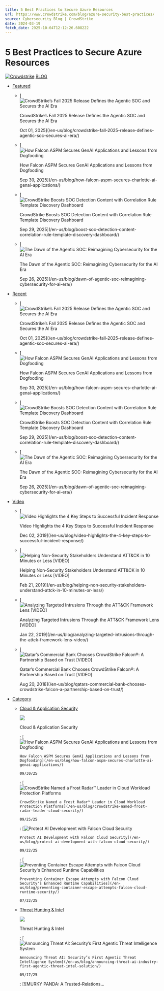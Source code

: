 ```yaml
---
title: 5 Best Practices to Secure Azure Resources
url: https://www.crowdstrike.com/blog/azure-security-best-practices/
source: Cybersecurity Blog | CrowdStrike
date: 2024-03-19
fetch_date: 2025-10-04T12:12:26.608222
---
```


# 5 Best Practices to Secure Azure Resources

[![Crowdstrike](/content/experience-fragments/crowdstrike-www/locale-sites/us/en-us/site/blogs/header/header/master/_jcr_content/root/responsivegrid/header/navigation/logo.coreimg.svg/1758798592626/redlogocs.svg)](https://www.crowdstrike.com/en-us)
[BLOG](/en-us/blog/ "BLOG")

* [Featured](/en-us/blog/featured-articles/)
  + [![CrowdStrike’s Fall 2025 Release Defines the Agentic SOC and Secures the AI Era](https://assets.crowdstrike.com/is/image/crowdstrikeinc/Blog-Fall-2025-Release-main-image?wid=1060&hei=698&fmt=png-alpha&qlt=95,0&resMode=sharp2&op_usm=3.0,0.3,2,0)

    CrowdStrike’s Fall 2025 Release Defines the Agentic SOC and Secures the AI Era

    Oct 01, 2025](/en-us/blog/crowdstrike-fall-2025-release-defines-agentic-soc-secures-ai-era/)
  + [![How Falcon ASPM Secures GenAI Applications and Lessons from Dogfooding](https://assets.crowdstrike.com/is/image/crowdstrikeinc/Blog-SecuringGenAI?wid=1060&hei=698&fmt=png-alpha&qlt=95,0&resMode=sharp2&op_usm=3.0,0.3,2,0)

    How Falcon ASPM Secures GenAI Applications and Lessons from Dogfooding

    Sep 30, 2025](/en-us/blog/how-falcon-aspm-secures-charlotte-ai-genai-applications/)
  + [![CrowdStrike Boosts SOC Detection Content with Correlation Rule Template Discovery Dashboard](https://assets.crowdstrike.com/is/image/crowdstrikeinc/Blog-SOC-Detection?wid=1060&hei=698&fmt=png-alpha&qlt=95,0&resMode=sharp2&op_usm=3.0,0.3,2,0)

    CrowdStrike Boosts SOC Detection Content with Correlation Rule Template Discovery Dashboard

    Sep 29, 2025](/en-us/blog/boost-soc-detection-content-correlation-rule-template-discovery-dashboard/)
  + [![The Dawn of the Agentic SOC: Reimagining Cybersecurity for the AI Era](https://assets.crowdstrike.com/is/image/crowdstrikeinc/Blog-FalConRecap-GK?wid=2048&hei=1349&fmt=png-alpha&qlt=95,0&resMode=sharp2&op_usm=3.0,0.3,2,0)

    The Dawn of the Agentic SOC: Reimagining Cybersecurity for the AI Era

    Sep 26, 2025](/en-us/blog/dawn-of-agentic-soc-reimagining-cybersecurity-for-ai-era/)
* [Recent](/en-us/blog/recent-articles/)
  + [![CrowdStrike’s Fall 2025 Release Defines the Agentic SOC and Secures the AI Era](https://assets.crowdstrike.com/is/image/crowdstrikeinc/Blog-Fall-2025-Release-main-image?wid=1060&hei=698&fmt=png-alpha&qlt=95,0&resMode=sharp2&op_usm=3.0,0.3,2,0)

    CrowdStrike’s Fall 2025 Release Defines the Agentic SOC and Secures the AI Era

    Oct 01, 2025](/en-us/blog/crowdstrike-fall-2025-release-defines-agentic-soc-secures-ai-era/)
  + [![How Falcon ASPM Secures GenAI Applications and Lessons from Dogfooding](https://assets.crowdstrike.com/is/image/crowdstrikeinc/Blog-SecuringGenAI?wid=1060&hei=698&fmt=png-alpha&qlt=95,0&resMode=sharp2&op_usm=3.0,0.3,2,0)

    How Falcon ASPM Secures GenAI Applications and Lessons from Dogfooding

    Sep 30, 2025](/en-us/blog/how-falcon-aspm-secures-charlotte-ai-genai-applications/)
  + [![CrowdStrike Boosts SOC Detection Content with Correlation Rule Template Discovery Dashboard](https://assets.crowdstrike.com/is/image/crowdstrikeinc/Blog-SOC-Detection?wid=1060&hei=698&fmt=png-alpha&qlt=95,0&resMode=sharp2&op_usm=3.0,0.3,2,0)

    CrowdStrike Boosts SOC Detection Content with Correlation Rule Template Discovery Dashboard

    Sep 29, 2025](/en-us/blog/boost-soc-detection-content-correlation-rule-template-discovery-dashboard/)
  + [![The Dawn of the Agentic SOC: Reimagining Cybersecurity for the AI Era](https://assets.crowdstrike.com/is/image/crowdstrikeinc/Blog-FalConRecap-GK?wid=2048&hei=1349&fmt=png-alpha&qlt=95,0&resMode=sharp2&op_usm=3.0,0.3,2,0)

    The Dawn of the Agentic SOC: Reimagining Cybersecurity for the AI Era

    Sep 26, 2025](/en-us/blog/dawn-of-agentic-soc-reimagining-cybersecurity-for-ai-era/)
* [Video](/en-us/blog/videos/)
  + [![Video Highlights the 4 Key Steps to Successful Incident Response](https://assets.crowdstrike.com/is/image/crowdstrikeinc/IR-Video-Blog-1?wid=530&hei=349&fmt=png-alpha&qlt=95,0&resMode=sharp2&op_usm=3.0,0.3,2,0)

    Video Highlights the 4 Key Steps to Successful Incident Response

    Dec 02, 2019](/en-us/blog/video-highlights-the-4-key-steps-to-successful-incident-response/)
  + [![Helping Non-Security Stakeholders Understand ATT&CK in 10 Minutes or Less [VIDEO]](https://assets.crowdstrike.com/is/image/crowdstrikeinc/video-ATTCK2-1?wid=530&hei=349&fmt=png-alpha&qlt=95,0&resMode=sharp2&op_usm=3.0,0.3,2,0)

    Helping Non-Security Stakeholders Understand ATT&CK in 10 Minutes or Less [VIDEO]

    Feb 21, 2019](/en-us/blog/helping-non-security-stakeholders-understand-attck-in-10-minutes-or-less/)
  + [![Analyzing Targeted Intrusions Through the ATT&CK Framework Lens [VIDEO]](https://assets.crowdstrike.com/is/image/crowdstrikeinc/video-ATTCK2-1?wid=530&hei=349&fmt=png-alpha&qlt=95,0&resMode=sharp2&op_usm=3.0,0.3,2,0)

    Analyzing Targeted Intrusions Through the ATT&CK Framework Lens [VIDEO]

    Jan 22, 2019](/en-us/blog/analyzing-targeted-intrusions-through-the-attck-framework-lens-video/)
  + [![Qatar’s Commercial Bank Chooses CrowdStrike Falcon®: A Partnership Based on Trust [VIDEO]](https://assets.crowdstrike.com/is/image/crowdstrikeinc/Edward-Gonam-Qatar-Blog2-1?wid=530&hei=349&fmt=png-alpha&qlt=95,0&resMode=sharp2&op_usm=3.0,0.3,2,0)

    Qatar’s Commercial Bank Chooses CrowdStrike Falcon®: A Partnership Based on Trust [VIDEO]

    Aug 20, 2018](/en-us/blog/qatars-commercial-bank-chooses-crowdstrike-falcon-a-partnership-based-on-trust/)
* [Category](/en-us/blog/categories-overview/)
  + [Cloud & Application Security](/en-us/blog/category.cloud-security/)

    ![](/content/dam/crowdstrike/marketing/en-us/icons/blog/Cloud-Application-Security.svg)

    Cloud & Application Security

    :   [![How Falcon ASPM Secures GenAI Applications and Lessons from Dogfooding](https://assets.crowdstrike.com/is/image/crowdstrikeinc/Blog-SecuringGenAI?wid=1060&hei=698&fmt=png-alpha&qlt=95,0&resMode=sharp2&op_usm=3.0,0.3,2,0)

        How Falcon ASPM Secures GenAI Applications and Lessons from Dogfooding](/en-us/blog/how-falcon-aspm-secures-charlotte-ai-genai-applications/)

        09/30/25
    :   [![CrowdStrike Named a Frost Radar™ Leader in Cloud Workload Protection Platforms](https://assets.crowdstrike.com/is/image/crowdstrikeinc/Blog-FrostRadarCWPP-2025?wid=1060&hei=698&fmt=png-alpha&qlt=95,0&resMode=sharp2&op_usm=3.0,0.3,2,0)

        CrowdStrike Named a Frost Radar™ Leader in Cloud Workload Protection Platforms](/en-us/blog/crowdstrike-named-frost-radar-leader-cloud-security/)

        09/25/25
    :   [![Protect AI Development with Falcon Cloud Security](https://assets.crowdstrike.com/is/image/crowdstrikeinc/Blog-FalconCloudSecurity-AI?wid=1060&hei=698&fmt=png-alpha&qlt=95,0&resMode=sharp2&op_usm=3.0,0.3,2,0)

        Protect AI Development with Falcon Cloud Security](/en-us/blog/protect-ai-development-with-falcon-cloud-security/)

        09/22/25
    :   [![Preventing Container Escape Attempts with Falcon Cloud Security's Enhanced Runtime Capabilities](https://assets.crowdstrike.com/is/image/crowdstrikeinc/Blog-Container-Escape?wid=1060&hei=698&fmt=png-alpha&qlt=95,0&resMode=sharp2&op_usm=3.0,0.3,2,0)

        Preventing Container Escape Attempts with Falcon Cloud Security's Enhanced Runtime Capabilities](/en-us/blog/preventing-container-escape-attempts-falcon-cloud-runtime-security/)

        07/22/25
  + [Threat Hunting & Intel](/en-us/blog/category.counter-adversary-operations/)

    ![](/content/dam/crowdstrike/marketing/en-us/icons/blog/Counter-Adversary-Ops.svg)

    Threat Hunting & Intel

    :   [![Announcing Threat AI: Security’s First Agentic Threat Intelligence System](https://assets.crowdstrike.com/is/image/crowdstrikeinc/Blog-FalCon25-ThreatAI-AgenticThreatIntel-Weds5?wid=1060&hei=698&fmt=png-alpha&qlt=95,0&resMode=sharp2&op_usm=3.0,0.3,2,0)

        Announcing Threat AI: Security’s First Agentic Threat Intelligence System](/en-us/blog/announcing-threat-ai-industry-first-agentic-threat-intel-solution/)

        09/17/25
    :   [![MURKY PANDA: A Trusted-Relations...